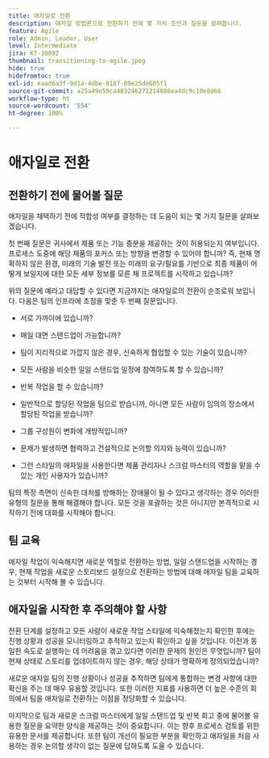 ```yaml
---
title: 애자일로 전환
description: 애자일 방법론으로 전환하기 전에 몇 가지 조언과 질문을 살펴봅니다.
feature: Agile
role: Admin, Leader, User
level: Intermediate
jira: KT-10892
thumbnail: transitioning-to-agile.jpeg
hide: true
hidefromtoc: true
exl-id: eaad6a3f-9d1a-4dbe-8187-09e25de605f1
source-git-commit: a25a49e59ca483246271214886ea4dc9c10e8d66
workflow-type: ht
source-wordcount: '554'
ht-degree: 100%

---
```


# 애자일로 전환

## 전환하기 전에 물어볼 질문

애자일을 채택하기 전에 적합성 여부를 결정하는 데 도움이 되는 몇 가지 질문을 살펴보겠습니다.

첫 번째 질문은 귀사에서 제품 또는 기능 증분을 제공하는 것이 허용되는지 여부입니다. 프로세스 도중에 해당 제품의 포커스 또는 방향을 변경할 수 있어야 합니까? 즉, 현재 명확하지 않은 환경, 미래의 기술 발전 또는 미래의 요구/필요를 기반으로 최종 제품이 어떻게 보일지에 대한 모든 세부 정보를 모른 채 프로젝트를 시작하고 있습니까?

위의 질문에 예라고 대답할 수 있다면 지금까지는 애자일로의 전환이 순조로워 보입니다. 다음은 팀의 인프라에 초점을 맞춘 두 번째 질문입니다.

* 서로 가까이에 있습니까?

* 매일 대면 스탠드업이 가능합니까?

* 팀이 지리적으로 가깝지 않은 경우, 신속하게 협업할 수 있는 기술이 있습니까?

* 모든 사람을 비슷한 일일 스탠드업 일정에 참여하도록 할 수 있습니까?

* 반복 작업을 할 수 있습니까?

* 일반적으로 할당된 작업을 팀으로 받습니까, 아니면 모든 사람이 임의의 장소에서 할당된 작업을 받습니까?

* 그룹 구성원이 변화에 개방적입니까?

* 문제가 발생하면 협력하고 건설적으로 논의할 의지와 능력이 있습니까?

* 그런 스타일의 애자일을 사용한다면 제품 관리자나 스크럼 마스터의 역할을 맡을 수 있는 개인 사용자가 있습니까?


팀의 특정 측면이 신속한 대처를 방해하는 장애물이 될 수 있다고 생각하는 경우 이러한 유형의 질문을 통해 해결해야 합니다. 모든 것을 포괄하는 것은 아니지만 본격적으로 시작하기 전에 대화를 시작해야 합니다.


## 팀 교육

애자일 작업이 익숙해지면 새로운 역할로 전환하는 방법, 일일 스탠드업을 시작하는 경우, 현재 작업을 새로운 스토리보드 설정으로 전환하는 방법에 대해 애자일 팀을 교육하는 것부터 시작해 볼 수 있습니다.


## 애자일을 시작한 후 주의해야 할 사항

전환 단계를 설정하고 모든 사람이 새로운 작업 스타일에 익숙해졌는지 확인한 후에는 진행 상황과 성공을 모니터링하고 추적하고 있는지 확인하고 싶을 것입니다. 이전과 동일한 속도로 실행하는 데 어려움을 겪고 있다면 이러한 문제의 원인은 무엇입니까? 팀이 현재 상태로 스토리를 업데이트하지 않는 경우, 해당 상태가 명확하게 정의되었습니까?

새로운 애자일 팀의 진행 상황이나 성공을 추적하면 팀에게 통합하는 변경 사항에 대한 확신을 주는 데 매우 유용할 것입니다. 또한 이러한 지표를 사용하면 더 높은 수준의 회의에서 팀을 애자일로 전환하는 이점을 정당화할 수 있습니다.

마지막으로 팀과 새로운 스크럼 마스터에게 일일 스탠드업 및 반복 회고 중에 물어볼 유용한 질문을 요약한 양식을 제공하는 것이 중요합니다. 이는 향후 프로세스 검토를 위한 유용한 문서를 제공합니다. 또한 팀이 개선이 필요한 부분을 확인하고 애자일을 처음 사용하는 경우 논의할 생각이 없는 질문에 답하도록 도울 수 있습니다.

